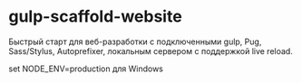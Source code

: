 gulp-scaffold-website
=====================

Быстрый старт для веб-разработки с подключенными gulp, Pug, Sass/Stylus, Autoprefixer, локальным сервером с поддержкой live reload.

set NODE_ENV=production для Windows